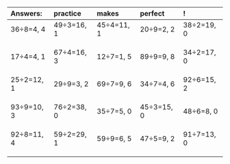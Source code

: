 | Answers: | practice | makes | perfect | ! |
| :--- | :--- | :--- | :--- | :--- |
| 36÷8=4, 4 | 49÷3=16, 1 | 45÷4=11, 1 | 20÷9=2, 2 | 38÷2=19, 0 | 
|   |   |   |   |   | 
|   |   |   |   |   | 
|   |   |   |   |   | 
| 17÷4=4, 1 | 67÷4=16, 3 | 12÷7=1, 5 | 89÷9=9, 8 | 34÷2=17, 0 | 
|   |   |   |   |   | 
|   |   |   |   |   | 
|   |   |   |   |   | 
| 25÷2=12, 1 | 29÷9=3, 2 | 69÷7=9, 6 | 34÷7=4, 6 | 92÷6=15, 2 | 
|   |   |   |   |   | 
|   |   |   |   |   | 
|   |   |   |   |   | 
| 93÷9=10, 3 | 76÷2=38, 0 | 35÷7=5, 0 | 45÷3=15, 0 | 48÷6=8, 0 | 
|   |   |   |   |   | 
|   |   |   |   |   | 
|   |   |   |   |   | 
| 92÷8=11, 4 | 59÷2=29, 1 | 59÷9=6, 5 | 47÷5=9, 2 | 91÷7=13, 0 | 
|   |   |   |   |   | 
|   |   |   |   |   | 
|   |   |   |   |   | 
